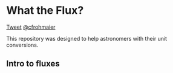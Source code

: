 # What the Flux?


<a href="https://twitter.com/share?ref_src=twsrc%5Etfw" class="twitter-share-button" data-size="large" data-via="cfrohmaier" data-show-count="false">Tweet</a><script async src="https://platform.twitter.com/widgets.js" charset="utf-8"></script>  [@cfrohmaier](http://www.twitter.com/cfrohmaier "@cfrohmaier")

This repository was designed to help astronomers with their unit conversions.

## Intro to fluxes
